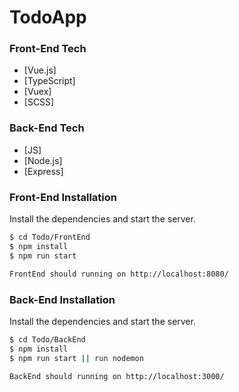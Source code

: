 # TodoApp

### Front-End Tech

- [Vue.js]
- [TypeScript]
- [Vuex]
- [SCSS]

### Back-End Tech

- [JS]
- [Node.js]
- [Express]


### Front-End Installation

Install the dependencies and start the server.

```sh
$ cd Todo/FrontEnd
$ npm install
$ npm run start

FrontEnd should running on http://localhost:8080/
```

### Back-End Installation

Install the dependencies and start the server.

```sh
$ cd Todo/BackEnd
$ npm install
$ npm run start || run nodemon

BackEnd should running on http://localhost:3000/
```
